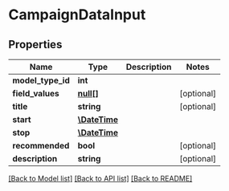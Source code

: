 # CampaignDataInput

## Properties
Name | Type | Description | Notes
------------ | ------------- | ------------- | -------------
**model_type_id** | **int** |  | 
**field_values** | [**null[]**](.md) |  | [optional] 
**title** | **string** |  | [optional] 
**start** | [**\DateTime**](\DateTime.md) |  | 
**stop** | [**\DateTime**](\DateTime.md) |  | 
**recommended** | **bool** |  | [optional] 
**description** | **string** |  | [optional] 

[[Back to Model list]](../README.md#documentation-for-models) [[Back to API list]](../README.md#documentation-for-api-endpoints) [[Back to README]](../README.md)


